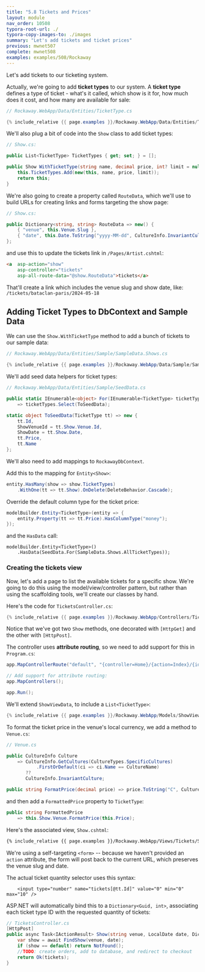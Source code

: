 ```yaml
---
title: "5.8 Tickets and Prices"
layout: module
nav_order: 10508
typora-root-url: ./
typora-copy-images-to: ./images
summary: "Let's add tickets and ticket prices"
previous: mwnet507
complete: mwnet508
examples: examples/508/Rockaway
---
```


Let's add tickets to our ticketing system.

Actually, we're going to add **ticket types** to our system. A **ticket type** defines a type of ticket - what's it called, which show is it for, how much does it cost, and how many are available for sale:

```csharp
// Rockaway.WebApp/Data/Entities/TicketType.cs

{% include_relative {{ page.examples }}/Rockaway.WebApp/Data/Entities/TicketType.cs %}
```

We'll also plug a bit of code into the `Show` class to add ticket types:

```csharp
// Show.cs:

public List<TicketType> TicketTypes { get; set; } = [];

public Show WithTicketType(string name, decimal price, int? limit = null) {
    this.TicketTypes.Add(new(this, name, price, limit));
    return this;
}
```

We're also going to create a property called `RouteData`, which we'll use to build URLs for creating links and forms targeting the show page:

```csharp
// Show.cs:

public Dictionary<string, string> RouteData => new() {
    { "venue", this.Venue.Slug },
    { "date", this.Date.ToString("yyyy-MM-dd", CultureInfo.InvariantCulture) }
};
```

and use this to update the tickets link in `/Pages/Artist.cshtml`:

```html
<a  asp-action="show" 
	asp-controller="tickets"
	asp-all-route-data="@show.RouteData">tickets</a>
```

That'll create a link which includes the venue slug and show date, like: `/tickets/bataclan-paris/2024-05-18`

## Adding Ticket Types to DbContext and Sample Data

We can use the `Show.WithTicketType` method to add a bunch of tickets to our sample data:

```csharp
// Rockaway.WebApp/Data/Entities/Sample/SampleData.Shows.cs

{% include_relative {{ page.examples }}/Rockaway.WebApp/Data/Sample/SampleData.Shows.cs %}
```

We'll add seed data helpers for ticket types:

```csharp
// Rockaway.WebApp/Data/Entities/Sample/SeedData.cs

public static IEnumerable<object> For(IEnumerable<TicketType> ticketTypes)
    => ticketTypes.Select(ToSeedData);

static object ToSeedData(TicketType tt) => new {
    tt.Id,
    ShowVenueId = tt.Show.Venue.Id,
    ShowDate = tt.Show.Date,
    tt.Price,
    tt.Name
};
```

We'll also need to add mappings to `RockawayDbContext`.

Add this to the mapping for `Entity<Show>`:

```csharp
entity.HasMany(show => show.TicketTypes)
	.WithOne(tt => tt.Show).OnDelete(DeleteBehavior.Cascade);
```

Override the default column type for the ticket price:

```csharp
modelBuilder.Entity<TicketType>(entity => {
    entity.Property(tt => tt.Price).HasColumnType("money");
});
```

and the `HasData` call:

```
modelBuilder.Entity<TicketType>()
    .HasData(SeedData.For(SampleData.Shows.AllTicketTypes));
```

### Creating the tickets view

Now, let's add a page to list the available tickets for a specific show. We're going to do this using the model/view/controller pattern, but rather than using the scaffolding tools, we'll create our classes by hand.

Here's the code for `TicketsController.cs`:

```csharp
{% include_relative {{ page.examples }}/Rockaway.WebApp/Controllers/TicketsController.cs %}
```

Notice that we've got two `Show` methods, one decorated with `[HttpGet]` and the other with `[HttpPost]`.

The controller uses **attribute routing**, so we need to add support for this in `Program.cs`:

```csharp
app.MapControllerRoute("default", "{controller=Home}/{action=Index}/{id?}");

// Add support for attribute routing:
app.MapControllers();

app.Run();
```

We'll extend  `ShowViewData`, to include a `List<TicketType>`:

```csharp
{% include_relative {{ page.examples }}/Rockaway.WebApp/Models/ShowViewData.cs %}
```

To format the ticket price in the venue's local currency, we add a method to `Venue.cs`:

```csharp
// Venue.cs

public CultureInfo Culture
    => CultureInfo.GetCultures(CultureTypes.SpecificCultures)
           .FirstOrDefault(ci => ci.Name == CultureName)
       ??
       CultureInfo.InvariantCulture;

public string FormatPrice(decimal price) => price.ToString("C", Culture);
```

and then add a `FormattedPrice` property to `TicketType`:

```csharp
public string FormattedPrice
    => this.Show.Venue.FormatPrice(this.Price);
```

Here's the associated view, `Show.cshtml`:

```html
{% include_relative {{ page.examples }}/Rockaway.WebApp/Views/Tickets/Show.cshtml %}
```

We're using a self-targeting `<form>` -- because we haven't provided an `action` attribute, the form will post back to the current URL, which preserves the venue slug and date.

The actual ticket quantity selector uses this syntax:

```
	<input type="number" name="tickets[@tt.Id]" value="0" min="0" max="10" />
```

ASP.NET will automatically bind this to a `Dictionary<Guid, int>`, associating each ticket type ID with the requested quantity of tickets:

```csharp
// TicketsController.cs
[HttpPost]
public async Task<IActionResult> Show(string venue, LocalDate date, Dictionary<Guid, int> tickets) {
    var show = await FindShow(venue, date);
    if (show == default) return NotFound();
    //TODO: create orders, add to database, and redirect to checkout
    return Ok(tickets);
}
```



